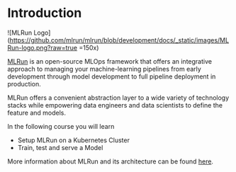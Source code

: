 # Introduction

![MLRun Logo](https://github.com/mlrun/mlrun/blob/development/docs/_static/images/MLRun-logo.png?raw=true =150x)

[MLRun](https://github.com/mlrun/mlrun) is an open-source MLOps framework that offers an integrative approach to managing your machine-learning pipelines from early development through model development to full pipeline deployment in production.

MLRun offers a convenient abstraction layer to a wide variety of technology stacks while empowering data engineers and data scientists to define the feature and models.

In the following course you will learn

- Setup MLRun on a Kubernetes Cluster
- Train, test and serve a Model

More information about MLRun and its architecture can be found [here](https://docs.mlrun.org/en/latest).
